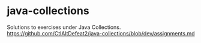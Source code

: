 # java-collections
Solutions to exercises under Java Collections. https://github.com/CtlAltDefeat2/java-collections/blob/dev/assignments.md
